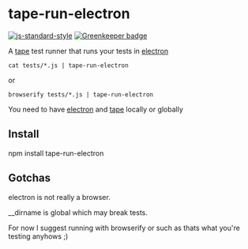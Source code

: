 # tape-run-electron

[![js-standard-style](https://img.shields.io/badge/code_style-standard-brightgreen.svg)](https://github.com/feross/standard)
[![Greenkeeper badge](https://badges.greenkeeper.io/JamesKyburz/tape-run-electron.svg)](https://greenkeeper.io/)

A [tape](https://github.com/substack/tape) test runner that runs your tests in [electron](https://github.com/atom/electron)

```
cat tests/*.js | tape-run-electron
```
or
```
browserify tests/*.js | tape-run-electron
```

You need to have [electron](http://npm.im/electron-prebuilt) and [tape](http://npm.im/tape) locally or globally

## Install

npm install tape-run-electron

## Gotchas

electron is not really a browser.

__dirname is global which may break tests.

For now I suggest running with browserify or such as thats what you're
testing anyhows ;)
